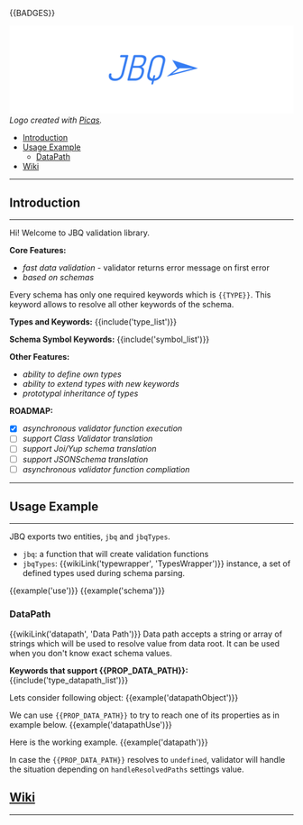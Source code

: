 {{BADGES}}

![LOGO](https://raw.githubusercontent.com/krnik/jbq/master/md/images/jbq.png)
*Logo created with [Picas](https://github.com/djyde/Picas).*

- [Introduction](#introduction)
- [Usage Example](#usage-example)
  - [DataPath](#datapath)
- [Wiki](#wiki)

***
## Introduction
***
Hi! Welcome to JBQ validation library.

**Core Features:**
- *fast data validation* - validator returns error message on first error
- *based on schemas*

Every schema has only one required keywords which is `{{TYPE}}`. This keyword allows to resolve all other keywords of the schema.

**Types and Keywords:**
{{include('type_list')}}

**Schema Symbol Keywords:**
{{include('symbol_list')}}

**Other Features:**
- *ability to define own types*
- *ability to extend types with new keywords*
- *prototypal inheritance of types*

**ROADMAP:**
- [x] *asynchronous validator function execution*
- [ ] *support Class Validator translation*
- [ ] *support Joi/Yup schema translation*
- [ ] *support JSONSchema translation*
- [ ] *asynchronous validator function compliation*

***
## Usage Example
***
JBQ exports two entities, `jbq` and `jbqTypes`.
- `jbq`: a function that will create validation functions
- `jbqTypes`: {{wikiLink('typewrapper', 'TypesWrapper')}} instance, a set of defined types used during schema parsing.

{{example('use')}}
{{example('schema')}}

### DataPath
{{wikiLink('datapath', 'Data Path')}}
Data path accepts a string or array of strings which will be used to resolve value from data root.
It can be used when you don't know exact schema values.

**Keywords that support {{PROP_DATA_PATH}}:**
{{include('type_datapath_list')}}

Lets consider following object:
{{example('datapathObject')}}

We can use `{{PROP_DATA_PATH}}` to try to reach one of its properties as in example below.
{{example('datapathUse')}}

Here is the working example.
{{example('datapath')}}

<!-- TODO: Add links to `handleResolvedPaths` enum -->
In case the `{{PROP_DATA_PATH}}` resolves to `undefined`, validator will handle the situation depending on `handleResolvedPaths` settings value.

## [Wiki]({{WIKI_URL}})
***
